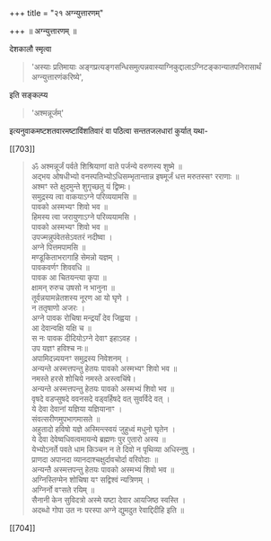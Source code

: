 +++
title = "२१ अग्न्युत्तारणम्"

+++
॥ अग्न्युत्तारणम् ॥ 

देशकालौ स्मृत्वा 

> 'अस्याः प्रतिमायाः अङ्गप्रत्यङ्गसन्धिसमुत्पन्नवास्याग्निकुद्दालाऽग्निटङ्कान्यातपनिरासार्थं अग्न्युत्तारणंकरिष्ये', 

इति सङ्कल्प्य 

> 'अश्मन्नूर्जम्' 

इत्यनुवाकमष्टशतवारमष्टाविंशतिवारं वा पठित्वा सन्ततजलधारां कुर्यात् यथा- 

[[703]]

> ॐ  अश्मन्नूर्जं पर्वते शिश्रियाणां वाते पर्जन्ये वरुणस्य शुष्मे ॥  
अद्भय ओषधीभ्यो वनस्पतिभ्योऽधिसम्भृतान्तान्न इषमूर्जं धत्त मरुतस्सꣳ रराणाः ॥  
अश्मꣳ स्ते क्षुदमुन्ते शुगृच्छतु यं द्विष्मः।  
समुद्रस्य त्वा वाकयाऽग्ने परिव्ययामसि ॥  
पावको अस्मभ्यꣳ शिवो भव ॥  
हिमस्य त्वा जरायुणाऽग्ने परिव्ययामसि ।  
पावको अस्मभ्यꣳ शिवो भव ॥  
उपज्मन्नुपंवेतसेऽवतरं नदीष्वा ।  
अग्ने पित्तमपामसि ॥  
मण्डूकिताभरागाहि सेमन्नो यज्ञम् ।  
पावकवर्णꣳ शिववधि ॥  
पावक आ चितयन्त्या कृपा ॥  
क्षामन् रुरुच उषसो न भानुना ॥  
तूर्वन्नयामन्नेतशस्य नूरण आ यो घृणे ।  
न ततृषाणो अजरः ।  
अग्ने पावक रोचिषा मन्द्रयाँ देव जिह्वया ।  
आ देवान्वक्षि यक्षि च ॥  
स नः पावक दीदियोऽग्ने देवाꣳ इहाऽवह ।  
उप यज्ञꣳ हविश्च नः॥  
अपामिदन्न्ययनꣳ समुद्रस्य निवेशनम् ।   
अन्यन्ते अस्मत्तपन्तु हेतयः पावको अस्मभ्यꣳ शिवो भव ॥  
नमस्ते हरसे शोचिये नमस्ते अस्त्वचिंषे।  
अन्यन्ते अस्मत्तपन्तु हेतयः पावको अस्मभ्यं शिवो भव ॥  
वृषदे वडप्सुषदे ववनसदे वड्वर्हिषदे वत् सुवर्विदे वत् ।  
ये देवा देवानां यज्ञिया यज्ञियानाꣳ ।  
संवत्सरीणमुपभागमासते ॥  
अहुतादो हविषो यज्ञे अस्मिन्त्स्वयं जुहुध्वं मधुनो घृतेन ।  
ये देवा देवेष्वधिवत्वमायन्ये ब्रह्मणः पुर ए॒तारो अस्य ॥  
येभ्योऽनर्ते पवते धाम किञ्चन न ते दिवो न पृथिव्या अधिस्नुषु ।  
प्राणदा अपानदा व्यानदाश्चक्षुर्दावचोर्दा वरिवोदाः ॥  
अन्यन्तै अस्मत्तपन्तु हेतयः पावको अस्मभ्यं शिवो भव ॥  
अग्निस्तिग्मेन शोचिषा यꣳ सद्विश्वं न्यत्रिणम् ।  
अग्निर्नो वꣳसते रयिम् ॥  
सैनानी केन सुविदत्रो अस्मे यष्टा देवार आयजिष्ठ स्वस्ति ।   
अदब्धो गोपा उत नः परस्पा अग्ने द्युमदुत रेवाद्दिदीहि इति ॥  

[[704]]